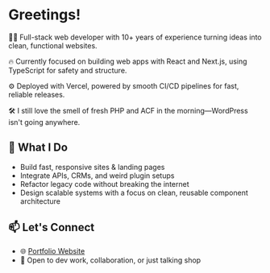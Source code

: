 # Greetings!

🧑‍💻 Full-stack web developer with 10+ years of experience turning ideas into clean, functional websites.  

🔥 Currently focused on building web apps with React and Next.js, using TypeScript for safety and structure.

⚙️ Deployed with Vercel, powered by smooth CI/CD pipelines for fast, reliable releases.

🛠️ I still love the smell of fresh PHP and ACF in the morning—WordPress isn't going anywhere.  

## 🚀 What I Do

- Build fast, responsive sites & landing pages  
- Integrate APIs, CRMs, and weird plugin setups  
- Refactor legacy code without breaking the internet  
- Design scalable systems with a focus on clean, reusable component architecture  

## 📫 Let's Connect

- 🌐 [Portfolio Website](https://davidjhanus.me/)
- 📩 Open to dev work, collaboration, or just talking shop
